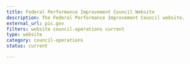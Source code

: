 ```yaml
---
title: Federal Performance Improvement Council Website
description: The Federal Performance Improvement Council website.
external_url: pic.gov
filters: website council-operations current
type: website
category: council-operations
status: current

---
```

